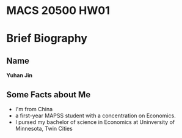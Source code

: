 # MACS 20500 HW01

# Brief Biography

## Name
**Yuhan Jin**

## Some Facts about Me 

* I'm from China
* a first-year MAPSS student with a concentration on Economics. 
* I pursed my bachelor of science in Economics at Uninversity of Minnesota, Twin Cities

